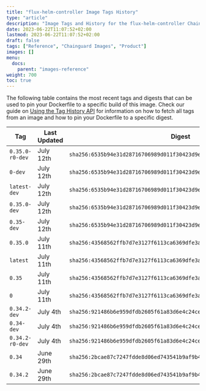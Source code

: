 ```yaml
---
title: "flux-helm-controller Image Tags History"
type: "article"
description: "Image Tags and History for the flux-helm-controller Chainguard Image"
date: 2023-06-22T11:07:52+02:00
lastmod: 2023-06-22T11:07:52+02:00
draft: false
tags: ["Reference", "Chainguard Images", "Product"]
images: []
menu:
  docs:
    parent: "images-reference"
weight: 700
toc: true
---
```


The following table contains the most recent tags and digests that can be used to pin your Dockerfile to a specific build of this image. Check our guide on [Using the Tag History API](/chainguard/chainguard-images/using-the-tag-history-api/) for information on how to fetch all tags from an image and how to pin your Dockerfile to a specific digest.

| Tag             | Last Updated | Digest                                                                    |
|-----------------|--------------|---------------------------------------------------------------------------|
| `0.35.0-r0-dev` | July 12th    | `sha256:6535b94e31d28716706989d011f30423d9efc0a92a8d2c80877077e366f246d6` |
| `0-dev`         | July 12th    | `sha256:6535b94e31d28716706989d011f30423d9efc0a92a8d2c80877077e366f246d6` |
| `latest-dev`    | July 12th    | `sha256:6535b94e31d28716706989d011f30423d9efc0a92a8d2c80877077e366f246d6` |
| `0.35.0-dev`    | July 12th    | `sha256:6535b94e31d28716706989d011f30423d9efc0a92a8d2c80877077e366f246d6` |
| `0.35-dev`      | July 12th    | `sha256:6535b94e31d28716706989d011f30423d9efc0a92a8d2c80877077e366f246d6` |
| `0.35.0`        | July 11th    | `sha256:43568562ffb7d7e3127f6113ca6369dfe3a44c6f5f9042a4d2343cbac6389c1a` |
| `latest`        | July 11th    | `sha256:43568562ffb7d7e3127f6113ca6369dfe3a44c6f5f9042a4d2343cbac6389c1a` |
| `0.35`          | July 11th    | `sha256:43568562ffb7d7e3127f6113ca6369dfe3a44c6f5f9042a4d2343cbac6389c1a` |
| `0`             | July 11th    | `sha256:43568562ffb7d7e3127f6113ca6369dfe3a44c6f5f9042a4d2343cbac6389c1a` |
| `0.34.2-dev`    | July 4th     | `sha256:921486b6e959dfdb2605f61a83d6e4c24ce45e2f23dd03c2b59a4e0bb8f27f93` |
| `0.34-dev`      | July 4th     | `sha256:921486b6e959dfdb2605f61a83d6e4c24ce45e2f23dd03c2b59a4e0bb8f27f93` |
| `0.34.2-r0-dev` | July 4th     | `sha256:921486b6e959dfdb2605f61a83d6e4c24ce45e2f23dd03c2b59a4e0bb8f27f93` |
| `0.34`          | June 29th    | `sha256:2bcae87c7247fdde8d06ed743541b9af9b46048d1b77538ca01ab9e1e9021573` |
| `0.34.2`        | June 29th    | `sha256:2bcae87c7247fdde8d06ed743541b9af9b46048d1b77538ca01ab9e1e9021573` |
